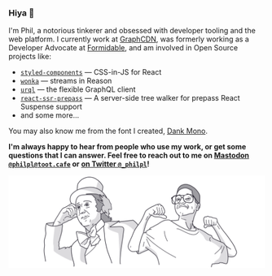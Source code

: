 ### Hiya 👋

I'm Phil, a notorious tinkerer and obsessed with developer tooling and the web platform.
I currently work at [GraphCDN](https://graphcdn.io/), was formerly working as a Developer Advocate at [Formidable](https://formidable.com), and am involved in
Open Source projects like:

- [`styled-components`](https://github.com/styled-components/styled-components) — CSS-in-JS for React
- [`wonka`](https://github.com/kitten/wonka) — streams in Reason
- [`urql`](https://github.com/FormidableLabs/urql) — the flexible GraphQL client
- [`react-ssr-prepass`](https://github.com/FormidableLabs/react-ssr-prepass) — A server-side tree walker for prepass React Suspense support
- and some more...

You may also know me from the font I created, [Dank Mono](https://gumroad.com/l/dank-mono).

<strong>I'm always happy to hear from people who use my work, or get some questions that I can answer.
Feel free to reach out to me on <a rel="me" href="https://toot.cafe/@philpl">Mastodon <code>@philpl@toot.cafe</code></a> or <a href="https://twitter.com/_philpl">on Twitter <code>@_philpl</code></a>!</strong>

<img src="well-hello-there.png" />
